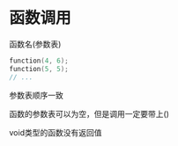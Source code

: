 # 函数调用

函数名(参数表)

```c
function(4, 6);
function(5, 5);
// ...
```

参数表顺序一致

函数的参数表可以为空，但是调用一定要带上()

void类型的函数没有返回值